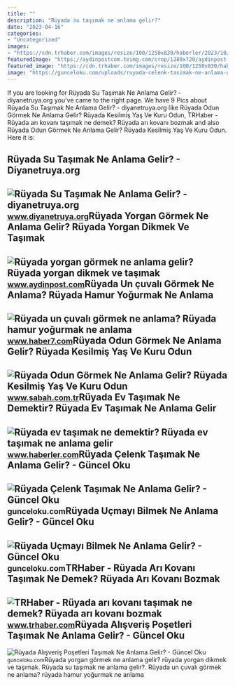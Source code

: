 ```yaml
---
title: ""
description: "Rüyada su taşımak ne anlama gelir?"
date: "2023-04-16"
categories:
- "Uncategorized"
images:
- "https://cdn.trhaber.com/images/resize/100/1250x830/haberler/2023/10/ruyada_ari_kovani_tasimak_ne_demek_ruyada_ari_kovani_bozmak_ne_anlama_geliyor_h129433_84c6d.JPG"
featuredImage: "https://aydinpostcom.teimg.com/crop/1280x720/aydinpost-com/images/haberler/2020/03/ruyada-yorgan-gormek-ne-anlama-gelir-ruyada-yorgan-dikmek-ve-tasimak-anlami_CCHr91qrrx.jpg"
featured_image: "https://cdn.trhaber.com/images/resize/100/1250x830/haberler/2023/10/ruyada_ari_kovani_tasimak_ne_demek_ruyada_ari_kovani_bozmak_ne_anlama_geliyor_h129433_84c6d.JPG"
image: "https://gunceloku.com/uploads/ruyada-celenk-tasimak-ne-anlama-gelir-626d0e4345043.jpg"
---
```


If you are looking for Rüyada Su Taşımak Ne Anlama Gelir? - diyanetruya.org you've came to the right page. We have 9 Pics about Rüyada Su Taşımak Ne Anlama Gelir? - diyanetruya.org like Rüyada Odun Görmek Ne Anlama Gelir? Rüyada Kesilmiş Yaş Ve Kuru Odun, TRHaber - Rüyada arı kovanı taşımak ne demek? Rüyada arı kovanı bozmak and also Rüyada Odun Görmek Ne Anlama Gelir? Rüyada Kesilmiş Yaş Ve Kuru Odun. Here it is:

Rüyada Su Taşımak Ne Anlama Gelir? - Diyanetruya.org
----------------------------------------------------

 ![Rüyada Su Taşımak Ne Anlama Gelir? - diyanetruya.org](https://www.diyanetruya.org/wp-content/uploads/2023/07/Ruyada-Su-Tasimak-Ne-Anlama-Gelir.jpg) <small>www.diyanetruya.org</small>Rüyada Yorgan Görmek Ne Anlama Gelir? Rüyada Yorgan Dikmek Ve Taşımak
---------------------------------------------------------------------

 ![Rüyada yorgan görmek ne anlama gelir? Rüyada yorgan dikmek ve taşımak](https://aydinpostcom.teimg.com/crop/1280x720/aydinpost-com/images/haberler/2020/03/ruyada-yorgan-gormek-ne-anlama-gelir-ruyada-yorgan-dikmek-ve-tasimak-anlami_CCHr91qrrx.jpg) <small>www.aydinpost.com</small>Rüyada Un çuvalı Görmek Ne Anlama? Rüyada Hamur Yoğurmak Ne Anlama
------------------------------------------------------------------

 ![Rüyada un çuvalı görmek ne anlama? Rüyada hamur yoğurmak ne anlama](https://i12.haber7.net/haber/haber7/photos/2021/31/ruyada_un_cuvali_gormek_ne_anlama_ruyada_cuvalla_un_tasimak_ne_anlama_gelir_1627888649_4271.jpg) <small>www.haber7.com</small>Rüyada Odun Görmek Ne Anlama Gelir? Rüyada Kesilmiş Yaş Ve Kuru Odun
--------------------------------------------------------------------

 ![Rüyada Odun Görmek Ne Anlama Gelir? Rüyada Kesilmiş Yaş Ve Kuru Odun](https://iasbh.tmgrup.com.tr/03346d/752/395/0/101/724/481?u=https://isbh.tmgrup.com.tr/sbh/2022/04/29/ruyada-odun-gormek-ne-anlama-gelir-ruyada-kesilmis-yas-ve-kuru-odun-yigini-gormek-toplamak-kesmek-tasimak-anla-1651221942018.jpg) <small>www.sabah.com.tr</small>Rüyada Ev Taşımak Ne Demektir? Rüyada Ev Taşımak Ne Anlama Gelir
----------------------------------------------------------------

 ![Rüyada ev taşımak ne demektir? Rüyada ev taşımak ne anlama gelir](https://i.hbrcdn.com/haber/2021/06/11/ruyada-ev-tasimak-ne-demektir-ruyada-ev-tasimak-14194788_3651_amp.jpg) <small>www.haberler.com</small>Rüyada Çelenk Taşımak Ne Anlama Gelir? - Güncel Oku
---------------------------------------------------

 ![Rüyada Çelenk Taşımak Ne Anlama Gelir? - Güncel Oku](https://gunceloku.com/uploads/ruyada-celenk-tasimak-ne-anlama-gelir-626d0e4345043.jpg) <small>gunceloku.com</small>Rüyada Uçmayı Bilmek Ne Anlama Gelir? - Güncel Oku
--------------------------------------------------

 ![Rüyada Uçmayı Bilmek Ne Anlama Gelir? - Güncel Oku](https://gunceloku.com/uploads/ruyada-ayna-tasimak-ne-anlama-gelir-62288c6dc3630.jpg) <small>gunceloku.com</small>TRHaber - Rüyada Arı Kovanı Taşımak Ne Demek? Rüyada Arı Kovanı Bozmak
----------------------------------------------------------------------

 ![TRHaber - Rüyada arı kovanı taşımak ne demek? Rüyada arı kovanı bozmak](https://cdn.trhaber.com/images/resize/100/1250x830/haberler/2023/10/ruyada_ari_kovani_tasimak_ne_demek_ruyada_ari_kovani_bozmak_ne_anlama_geliyor_h129433_84c6d.JPG) <small>www.trhaber.com</small>Rüyada Alışveriş Poşetleri Taşımak Ne Anlama Gelir? - Güncel Oku
----------------------------------------------------------------

 ![Rüyada Alışveriş Poşetleri Taşımak Ne Anlama Gelir? - Güncel Oku](https://gunceloku.com/uploads/ruyada-alisveris-posetleri-tasimak-ne-anlama-gelir-6229df94c6705.jpg) <small>gunceloku.com</small>Rüyada yorgan görmek ne anlama gelir? rüyada yorgan dikmek ve taşımak. Rüyada su taşımak ne anlama gelir?. Rüyada un çuvalı görmek ne anlama? rüyada hamur yoğurmak ne anlama
